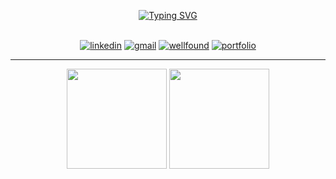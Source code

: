 <!-- <h1 style="align:center" style="font-family: Lora;">
Hi there, I am Kevin Chan👋 Welcome to my Profile!
</h1>
<p align="center">
<strong><em>A passionate Fullstack Software Engineer</em></strong>
</p> -->
<!-- <img src="/assets/github-header.png" alt="header"> -->

<p align="center">
   <a href="https://git.io/typing-svg"><img src="https://readme-typing-svg.demolab.com?font=Lora&weight=600&size=26&duration=2000&color=4B4C4D&center=true&multiline=true&repeat=false&width=750&height=70&lines=Hi%2C+there!++Welcome+to+my+profile;I'm+Kevin+Chan%2C+a+passionate+Fullstack+Software+Engineer" alt="Typing SVG" /></a>
</p>

</br>

<div align="center">
   <a href="https://www.linkedin.com/in/kevin-chan-426203158/"><img src="https://img.shields.io/badge/LinkedIn-0077B5?style=for-the-badge&logo=linkedin&logoColor=white" alt="linkedin" /></a>
   <a href="mailto:chankevin13@gmail.com?"><img src="https://img.shields.io/badge/Gmail-D14836?style=for-the-badge&logo=gmail&logoColor=white" alt="gmail" /></a>
   <a href="https://wellfound.com/u/kevin-chan-86"><img src="https://img.shields.io/badge/Wellfound-000000?style=for-the-badge&logo=AngelList&logoColor=white" alt="wellfound" /></a>
   <a href="https://kevin-chan.netlify.app/"><img src="https://img.shields.io/badge/Portfolio-00C7B7?style=for-the-badge&logo=netlify&logoColor=white" alt="portfolio" /></a>
</div>

---


<div align="center">
<img src="https://github-readme-stats.vercel.app/api?username=kchannn13&show_icons=true&theme=rose_pine" height="160px"/>
<img src="https://github-readme-stats.vercel.app/api/top-langs/?username=kchannn13&layout=compact&&theme=rose_pine" height="160px"/>
</div>
